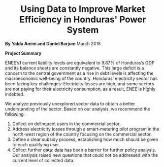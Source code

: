 <h1 align="center">Using Data to Improve Market Efficiency in Honduras' Power System</h1>

**By Yalda Amini and Daniel Barjum**
March 2018


**Project Summary**

ENEE’s1 current liability levels are
equivalent to 9.87% of Honduras’s GDP
and its balance sheets are constantly
negative. This large deficit is a concern
to the central government as a rise in
debt levels is affecting the macroeconomic well-being of the country. Honduras’ electricity sector has been facing key challenges: Electricity losses are high, and some sectors are not paying for their electricity consumption, as a result, ENEE is highly indebted.

We analyze previously unexplored sector data to obtain a better understanding of the sector. Based on our analysis, we recommend the following:

1. Collect on delinquent users in the commercial sector.
2. Address electricity losses through a smart-metering pilot program in the north-west region of the country focusing on the commercial sector.
3. Define a clear subsidy process, establishing how much should be given to each qualifying user.
4. Collect further data: data has been a barrier for further policy analysis. Our analysis raised new questions that could not be addressed with the current level of collected data.
